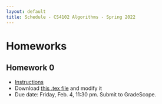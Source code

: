 ```yaml
---
layout: default
title: Schedule - CS4102 Algorithms - Spring 2022 
---
```


# Homeworks

## Homework 0 

* [Instructions](./cs4102_hw0_template.pdf)
* Download [this .tex file](./cs4102_hw0.tex) and modify it
* Due date: Friday, Feb. 4, 11:30 pm.  Submit to GradeScope.

